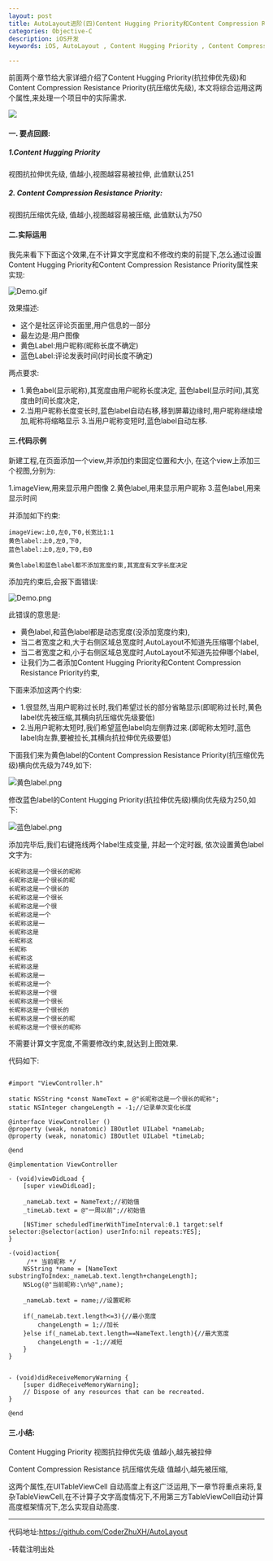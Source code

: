 ```yaml
---
layout: post
title: AutoLayout进阶(四)Content Hugging Priority和Content Compression Resistance Priority综合运用
categories: Objective-C
description: iOS开发
keywords: iOS, AutoLayout , Content Hugging Priority , Content Compression Resistance Priority

---
```


前面两个章节给大家详细介绍了Content Hugging Priority(抗拉伸优先级)和Content Compression Resistance Priority(抗压缩优先级),
本文将综合运用这两个属性,来处理一个项目中的实际需求.

![](http://upload-images.jianshu.io/upload_images/2229730-e9c6ad66447fc5c0.png?imageMogr2/auto-orient/strip%7CimageView2/2/w/1240)

####  一.  要点回顾:
#####  1.Content Hugging Priority
视图抗拉伸优先级,
值越小,视图越容易被拉伸,
此值默认251

#####  2.  Content Compression Resistance Priority:
视图抗压缩优先级,
值越小,视图越容易被压缩,
此值默认为750

####  二.实际运用

我先来看下下面这个效果,在不计算文字宽度和不修改约束的前提下,怎么通过设置Content Hugging Priority和Content Compression Resistance Priority属性来实现:

![Demo.gif](http://upload-images.jianshu.io/upload_images/2229730-ef5dffff64c420e5.gif?imageMogr2/auto-orient/strip%7CimageView2/2/w/1240)

效果描述:

*  这个是社区评论页面里,用户信息的一部分
*  最左边是:用户图像
*  黄色Label:用户昵称(昵称长度不确定)
*  蓝色Label:评论发表时间(时间长度不确定)

两点要求:

*  1.黄色abel(显示昵称),其宽度由用户昵称长度决定,
    蓝色label(显示时间),其宽度由时间长度决定,
*  2.当用户昵称长度变长时,蓝色label自动右移,移到屏幕边缘时,用户昵称继续增加,昵称将缩略显示
    3.当用户昵称变短时,蓝色label自动左移.

####  三.代码示例
新建工程,在页面添加一个view,并添加约束固定位置和大小,
在这个view上添加三个视图,分别为:

1.imageView,用来显示用户图像
2.黄色label,用来显示用户昵称
3.蓝色label,用来显示时间

并添加如下约束:

```objc
imageView:上0,左0,下0,长宽比1:1
黄色label:上0,左0,下0,
蓝色label:上0,左0,下0,右0

黄色label和蓝色label都不添加宽度约束,其宽度有文字长度决定
```
添加完约束后,会报下面错误:

![Demo.png](http://upload-images.jianshu.io/upload_images/2229730-c4ff47b3950006f1.png?imageMogr2/auto-orient/strip%7CimageView2/2/w/1240)

此错误的意思是:

*  黄色label,和蓝色label都是动态宽度(没添加宽度约束),
*  当二者宽度之和,大于右侧区域总宽度时,AutoLayout不知道先压缩哪个label,
*  当二者宽度之和,小于右侧区域总宽度时,AutoLayout不知道先拉伸哪个label,
*  让我们为二者添加Content Hugging Priority和Content Compression Resistance Priority约束,

下面来添加这两个约束:

*  1.很显然,当用户昵称过长时,我们希望过长的部分省略显示(即昵称过长时,黄色label优先被压缩,其横向抗压缩优先级要低)
*  2.当用户昵称太短时,我们希望蓝色label向左侧靠过来.(即昵称太短时,蓝色label向左靠,要被拉长,其横向抗拉伸优先级要低)

下面我们来为黄色label的Content Compression Resistance Priority(抗压缩优先级)横向优先级为749,如下:

![黄色label.png](http://upload-images.jianshu.io/upload_images/2229730-6fbeaa427f73e3ae.png?imageMogr2/auto-orient/strip%7CimageView2/2/w/1240)

修改蓝色label的Content Hugging Priority(抗拉伸优先级)横向优先级为250,如下:

![蓝色label.png](http://upload-images.jianshu.io/upload_images/2229730-77bf5877d876381e.png?imageMogr2/auto-orient/strip%7CimageView2/2/w/1240)

添加完毕后,我们右键拖线两个label生成变量,
并起一个定时器,
依次设置黄色label文字为:
```objc
长昵称这是一个很长的昵称
长昵称这是一个很长的昵
长昵称这是一个很长的
长昵称这是一个很长
长昵称这是一个很
长昵称这是一个
长昵称这是一
长昵称这是
长昵称这
长昵称
长昵称这
长昵称这是
长昵称这是一
长昵称这是一个
长昵称这是一个很
长昵称这是一个很长
长昵称这是一个很长的
长昵称这是一个很长的昵
长昵称这是一个很长的昵称
```
不需要计算文字宽度,不需要修改约束,就达到上图效果.

代码如下:

```objc

#import "ViewController.h"

static NSString *const NameText = @"长昵称这是一个很长的昵称";
static NSInteger changeLength = -1;//记录单次变化长度

@interface ViewController ()
@property (weak, nonatomic) IBOutlet UILabel *nameLab;
@property (weak, nonatomic) IBOutlet UILabel *timeLab;

@end

@implementation ViewController

- (void)viewDidLoad {
    [super viewDidLoad];
    
    _nameLab.text = NameText;//初始值
    _timeLab.text = @"一周以前";//初始值

    [NSTimer scheduledTimerWithTimeInterval:0.1 target:self selector:@selector(action) userInfo:nil repeats:YES];
}

-(void)action{
     /** 当前昵称 */
    NSString *name = [NameText substringToIndex:_nameLab.text.length+changeLength];
    NSLog(@"当前昵称:\n%@",name);
    
    _nameLab.text = name;//设置昵称
    
    if(_nameLab.text.length<=3){//最小宽度
        changeLength = 1;//加长
    }else if(_nameLab.text.length==NameText.length){//最大宽度
        changeLength = -1;//减短
    }
}


- (void)didReceiveMemoryWarning {
    [super didReceiveMemoryWarning];
    // Dispose of any resources that can be recreated.
}

@end

```

####  三.小结:

Content Hugging Priority 视图抗拉伸优先级
值越小,越先被拉伸

Content Compression Resistance 抗压缩优先级
值越小,越先被压缩,

这两个属性,在UITableViewCell 自动高度上有这广泛运用,下一章节将重点来将,复杂TableViewCell,在不计算子文字高度情况下,不用第三方TableViewCell自动计算高度框架情况下,怎么实现自动高度.

----------------------
代码地址:<https://github.com/CoderZhuXH/AutoLayout>


-转载注明出处